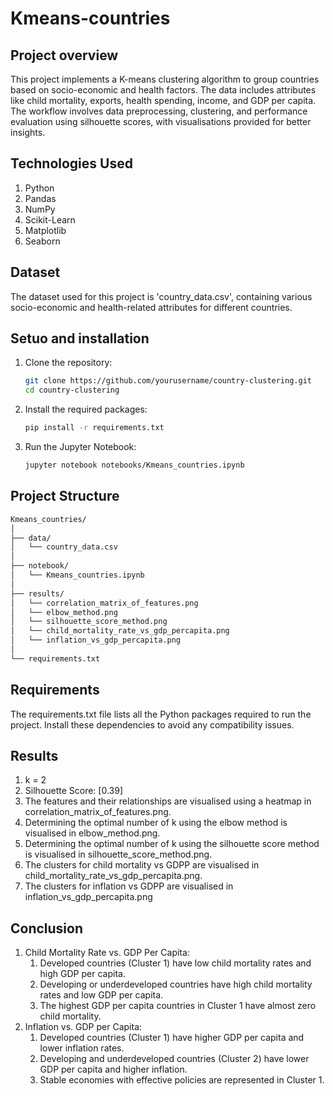 # Kmeans-countries

## Project overview
This project implements a K-means clustering algorithm to group countries based on socio-economic and health factors. The data includes attributes like child mortality, exports, health spending, income, and GDP per capita. The workflow involves data preprocessing, clustering, and performance evaluation using silhouette scores, with visualisations provided for better insights.

## Technologies Used
1) Python
2) Pandas
3) NumPy
4) Scikit-Learn
5) Matplotlib
6) Seaborn

## Dataset
The dataset used for this project is 'country_data.csv', containing various socio-economic and health-related attributes for different countries.

## Setuo and installation
1) Clone the repository:
   ```bash
   git clone https://github.com/yourusername/country-clustering.git
   cd country-clustering
   ```
2) Install the required packages:
    ```bash
    pip install -r requirements.txt
    ```
3) Run the Jupyter Notebook:
   ```bash
   jupyter notebook notebooks/Kmeans_countries.ipynb
   ```

## Project Structure
```markdown
Kmeans_countries/
│
├── data/
│   └── country_data.csv
│
├── notebook/
│   └── Kmeans_countries.ipynb
│
├── results/
│   └── correlation_matrix_of_features.png
│   └── elbow_method.png
│   └── silhouette_score_method.png
│   └── child_mortality_rate_vs_gdp_percapita.png
│   └── inflation_vs_gdp_percapita.png
│
└── requirements.txt
```

## Requirements
The requirements.txt file lists all the Python packages required to run the project. Install these dependencies to avoid any compatibility issues.

## Results
1) k = 2
2) Silhouette Score: [0.39]
3) The features and their relationships are visualised using a heatmap in correlation_matrix_of_features.png.
4) Determining the optimal number of k using the elbow method is visualised in elbow_method.png.
5) Determining the optimal number of k using the silhouette score method is visualised in silhouette_score_method.png.
6) The clusters for child mortality vs GDPP are visualised in child_mortality_rate_vs_gdp_percapita.png.
7) The clusters for inflation vs GDPP are visualised in inflation_vs_gdp_percapita.png

## Conclusion
1) Child Mortality Rate vs. GDP Per Capita:
   1. Developed countries (Cluster 1) have low child mortality rates and high GDP per capita.
   2. Developing or underdeveloped countries have high child mortality rates and low GDP per capita.
   3. The highest GDP per capita countries in Cluster 1 have almost zero child mortality.
2) Inflation vs. GDP per Capita:
   1. Developed countries (Cluster 1) have higher GDP per capita and lower inflation rates.
   2. Developing and underdeveloped countries (Cluster 2) have lower GDP per capita and higher inflation.
   3. Stable economies with effective policies are represented in Cluster 1.



